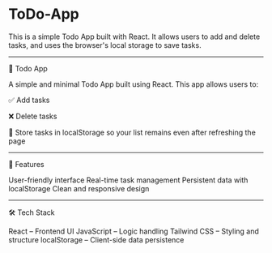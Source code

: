 # ToDo-App
This is a simple Todo App built with React. It allows users to add and delete tasks, and uses the browser's local storage to save tasks.

------------------------------------------------
📝 Todo App

A simple and minimal Todo App built using React.
This app allows users to:

✅ Add tasks

❌ Delete tasks

💾 Store tasks in localStorage so your list remains even after refreshing the page

------------------------------------------------

🚀 Features

User-friendly interface
Real-time task management
Persistent data with localStorage
Clean and responsive design

------------------------------------------------

🛠️ Tech Stack

React – Frontend UI
JavaScript – Logic handling
Tailwind CSS – Styling and structure
localStorage – Client-side data persistence

